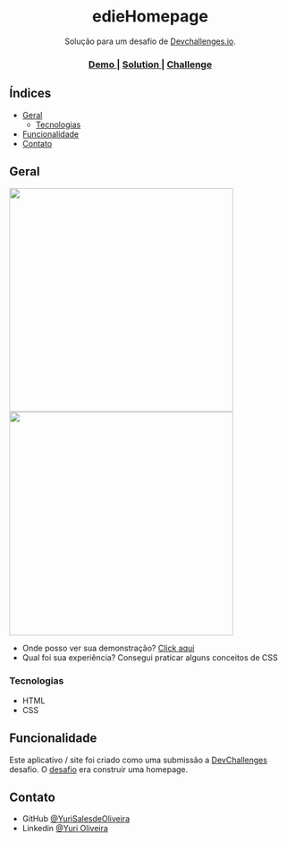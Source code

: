 <h1 align="center">edieHomepage</h1>

<div align="center">
   Solução para um desafio de  <a href="http://devchallenges.io" target="_blank">Devchallenges.io</a>.
</div>

<div align="center">
  <h3>
    <a href="https://yurisalesdeoliveira.github.io/edieHomepage">
      Demo
    </a>
    <span> | </span>
    <a href="#">
      Solution
    </a>
    <span> | </span>
    <a href="https://devchallenges.io/challenges/xobQBuf8zWWmiYMIAZe0">
      Challenge
    </a>
  </h3>
</div>

<!-- TABLE OF CONTENTS -->

## Índices

- [Geral](#geral)
  - [Tecnologias](#tecnologias)
- [Funcionalidade](#funcionalidade)
- [Contato](#contato)

<!-- OVERVIEW -->

## Geral

<div>
   <img src="https://user-images.githubusercontent.com/54549125/152071492-4de53f41-1f89-4019-9c9c-2c670d2601d7.gif" height="400"/>
   <img src="https://user-images.githubusercontent.com/54549125/152071645-22dddc8c-e179-4753-9f95-b75eb8da095a.gif" height="400"/>
</div>

- Onde posso ver sua demonstração? [Click aqui](https://yurisalesdeoliveira.github.io/edieHomepage)
- Qual foi sua experiência? Consegui praticar alguns conceitos de CSS

### Tecnologias

- HTML
- CSS

## Funcionalidade

Este aplicativo / site foi criado como uma submissão a [DevChallenges](https://devchallenges.io/challenges) desafio. O [desafio](https://devchallenges.io/challenges/xobQBuf8zWWmiYMIAZe0) era construir uma homepage.

## Contato

- GitHub [@YuriSalesdeOliveira](https://github.com/YuriSalesdeOliveira)
- Linkedin [@Yuri Oliveira](https://www.linkedin.com/in/yuri-oliveira-0703801a2/)


